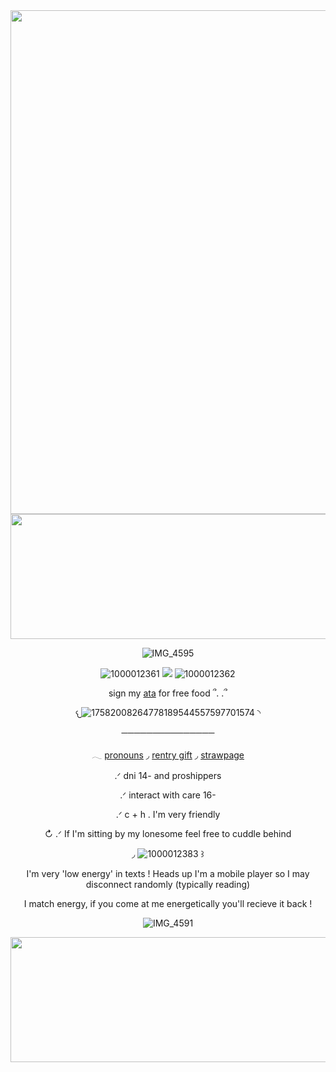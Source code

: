 <div align="center">
<img width="2048" height="806" alt="IMG_4599" src="https://github.com/user-attachments/assets/05a2e1e5-9d6d-42f2-9204-c230ce0f0f26" />

<img width="2000" height="200" alt="IMG_4600" src="https://github.com/user-attachments/assets/bb625729-a3fa-4dde-b07e-a361353b8026" />

![IMG_4595](https://github.com/user-attachments/assets/556da98c-5355-4822-984f-ed5cadb12952)

![1000012361](https://github.com/user-attachments/assets/6fcd3af0-d2fe-4e38-bf91-b1052130ad8b) ![](https://komarev.com/ghpvc/?username=eggisyum&color=blue&style=plastic&label=genjutsu'd) ![1000012362](https://github.com/user-attachments/assets/767fa1d1-bbde-4180-8ebc-3bebd4129f55)

  sign my [ata](https://egg.atabook.org/) for free food ՞. .՞
 
 
𐔌![17582008264778189544557597701574](https://github.com/user-attachments/assets/7befe19f-d138-49bc-b0ff-9579752d7822) ◝

───────────────
  
  𓂃 [pronouns](https://en.pronouns.page/@eggisyum) ◞ [rentry gift](https://rentry.co/kakashiism) ◞  [strawpage](https://eggisyum.straw.page) 



<p align="center"> .ᐟ dni 14- and proshippers 
 <p align="center"> .ᐟ interact with care 16- 
  
.ᐟ c + h . I'm very friendly 

↻ .ᐟ If I'm sitting by my lonesome feel free to cuddle behind 

 ◞  ![1000012383](https://github.com/user-attachments/assets/7b55b7b9-562a-4c77-9adf-785bf4574f43) ꒱
  
 I'm very 'low energy' in texts ! Heads up I'm a mobile player so I may disconnect randomly (typically reading) 
 
I match energy, if you come at me energetically you'll recieve it back !


![IMG_4591](https://github.com/user-attachments/assets/119c6355-82cd-4e4d-99fa-e169468f224f)

<img width="2000" height="200" alt="IMG_4601" src="https://github.com/user-attachments/assets/c00a8fee-56cd-4013-b913-86d906ddddb0" />


